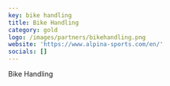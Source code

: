 ```yaml
---
key: bike handling
title: Bike Handling
category: gold
logo: /images/partners/bikehandling.png
website: 'https://www.alpina-sports.com/en/'
socials: []
---
```


Bike Handling

